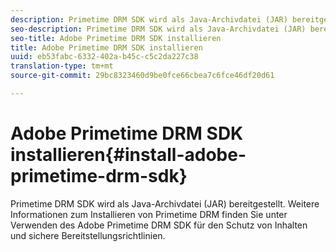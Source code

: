 ```yaml
---
description: Primetime DRM SDK wird als Java-Archivdatei (JAR) bereitgestellt. Weitere Informationen zum Installieren von Primetime DRM finden Sie unter Verwenden des Adobe Primetime DRM SDK für den Schutz von Inhalten und sichere Bereitstellungsrichtlinien.
seo-description: Primetime DRM SDK wird als Java-Archivdatei (JAR) bereitgestellt. Weitere Informationen zum Installieren von Primetime DRM finden Sie unter Verwenden des Adobe Primetime DRM SDK für den Schutz von Inhalten und sichere Bereitstellungsrichtlinien.
seo-title: Adobe Primetime DRM SDK installieren
title: Adobe Primetime DRM SDK installieren
uuid: eb53fabc-6332-402a-b45c-c5c2da227c38
translation-type: tm+mt
source-git-commit: 29bc8323460d9be0fce66cbea7c6fce46df20d61

---
```



# Adobe Primetime DRM SDK installieren{#install-adobe-primetime-drm-sdk}

Primetime DRM SDK wird als Java-Archivdatei (JAR) bereitgestellt. Weitere Informationen zum Installieren von Primetime DRM finden Sie unter Verwenden des Adobe Primetime DRM SDK für den Schutz von Inhalten und sichere Bereitstellungsrichtlinien.

